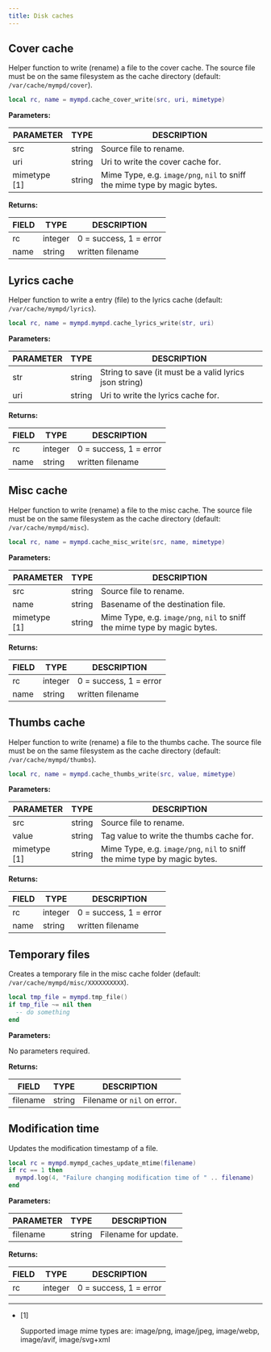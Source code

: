 ```yaml
---
title: Disk caches
---
```


## Cover cache

Helper function to write (rename) a file to the cover cache. The source file must be on the same filesystem as the cache directory (default: `/var/cache/mympd/cover`).

```lua
local rc, name = mympd.cache_cover_write(src, uri, mimetype)
```

**Parameters:**

| PARAMETER | TYPE | DESCRIPTION |
| --------- | ---- | ----------- |
| src | string | Source file to rename. |
| uri | string | Uri to write the cover cache for. |
| mimetype [1] | string | Mime Type, e.g. `image/png`, `nil` to sniff the mime type by magic bytes. |

**Returns:**

| FIELD | TYPE | DESCRIPTION |
| ----- | ---- | ----------- |
| rc | integer | 0 = success, 1 = error |
| name | string | written filename |

## Lyrics cache

Helper function to write a entry (file) to the lyrics cache (default: `/var/cache/mympd/lyrics`).

```lua
local rc, name = mympd.mympd.cache_lyrics_write(str, uri)
```

**Parameters:**

| PARAMETER | TYPE | DESCRIPTION |
| --------- | ---- | ----------- |
| str | string | String to save (it must be a valid lyrics json string) |
| uri | string | Uri to write the lyrics cache for. |

**Returns:**

| FIELD | TYPE | DESCRIPTION |
| ----- | ---- | ----------- |
| rc | integer | 0 = success, 1 = error |
| name | string | written filename |

## Misc cache

Helper function to write (rename) a file to the misc cache. The source file must be on the same filesystem as the cache directory (default: `/var/cache/mympd/misc`).

```lua
local rc, name = mympd.cache_misc_write(src, name, mimetype)
```

**Parameters:**

| PARAMETER | TYPE | DESCRIPTION |
| --------- | ---- | ----------- |
| src | string | Source file to rename. |
| name | string | Basename of the destination file. |
| mimetype [1] | string | Mime Type, e.g. `image/png`, `nil` to sniff the mime type by magic bytes. |

**Returns:**

| FIELD | TYPE | DESCRIPTION |
| ----- | ---- | ----------- |
| rc | integer | 0 = success, 1 = error |
| name | string | written filename |

## Thumbs cache

Helper function to write (rename) a file to the thumbs cache. The source file must be on the same filesystem as the cache directory (default: `/var/cache/mympd/thumbs`).

```lua
local rc, name = mympd.cache_thumbs_write(src, value, mimetype)
```

**Parameters:**

| PARAMETER | TYPE | DESCRIPTION |
| --------- | ---- | ----------- |
| src | string | Source file to rename. |
| value | string | Tag value to write the thumbs cache for. |
| mimetype [1] | string | Mime Type, e.g. `image/png`, `nil` to sniff the mime type by magic bytes. |

**Returns:**

| FIELD | TYPE | DESCRIPTION |
| ----- | ---- | ----------- |
| rc | integer | 0 = success, 1 = error |
| name | string | written filename |

## Temporary files

Creates a temporary file in the misc cache folder (default: `/var/cache/mympd/misc/XXXXXXXXXX`).

```lua
local tmp_file = mympd.tmp_file()
if tmp_file ~= nil then
  -- do something
end
```

**Parameters:**

No parameters required.

**Returns:**

| FIELD | TYPE | DESCRIPTION |
| ----- | ---- | ----------- |
| filename | string | Filename or `nil` on error. |

## Modification time

Updates the modification timestamp of a file.

```lua
local rc = mympd.mympd_caches_update_mtime(filename)
if rc == 1 then
  mympd.log(4, "Failure changing modification time of " .. filename)
end
```

**Parameters:**

| PARAMETER | TYPE | DESCRIPTION |
| --------- | ---- | ----------- |
| filename | string | Filename for update. |

**Returns:**

| FIELD | TYPE | DESCRIPTION |
| ----- | ---- | ----------- |
| rc | integer | 0 = success, 1 = error |

***

- [1]

  Supported image mime types are: image/png, image/jpeg, image/webp, image/avif, image/svg+xml
